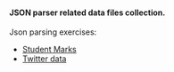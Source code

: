 #### JSON parser related data files collection.

Json parsing exercises:
 - [Student Marks](./json/students)
 - [Twitter data](./json/twitter) 
